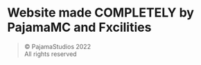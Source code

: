 # Website made <b>COMPLETELY</b> by PajamaMC and Fxcilities

>© PajamaStudios 2022  
All rights reserved